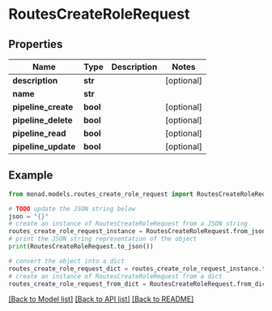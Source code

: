 # RoutesCreateRoleRequest


## Properties

Name | Type | Description | Notes
------------ | ------------- | ------------- | -------------
**description** | **str** |  | [optional] 
**name** | **str** |  | 
**pipeline_create** | **bool** |  | [optional] 
**pipeline_delete** | **bool** |  | [optional] 
**pipeline_read** | **bool** |  | [optional] 
**pipeline_update** | **bool** |  | [optional] 

## Example

```python
from monad.models.routes_create_role_request import RoutesCreateRoleRequest

# TODO update the JSON string below
json = "{}"
# create an instance of RoutesCreateRoleRequest from a JSON string
routes_create_role_request_instance = RoutesCreateRoleRequest.from_json(json)
# print the JSON string representation of the object
print(RoutesCreateRoleRequest.to_json())

# convert the object into a dict
routes_create_role_request_dict = routes_create_role_request_instance.to_dict()
# create an instance of RoutesCreateRoleRequest from a dict
routes_create_role_request_from_dict = RoutesCreateRoleRequest.from_dict(routes_create_role_request_dict)
```
[[Back to Model list]](../README.md#documentation-for-models) [[Back to API list]](../README.md#documentation-for-api-endpoints) [[Back to README]](../README.md)


